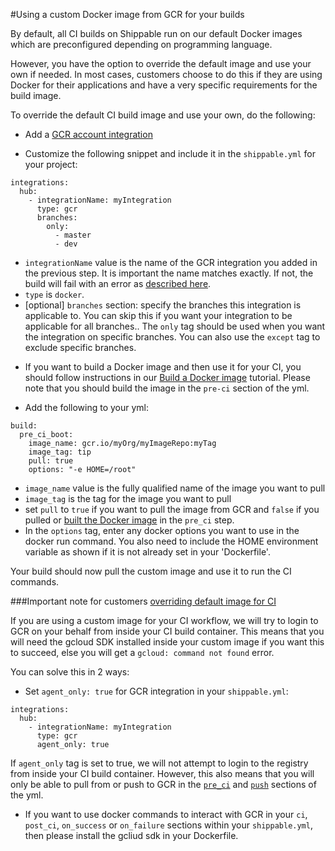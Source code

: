 #Using a custom Docker image from GCR for your builds

By default, all CI builds on Shippable run on our default Docker images which are preconfigured depending on programming language.

However, you have the option to override the default image and use your own if needed. In most cases, customers choose to do this if they are using Docker for their applications and have a very specific requirements for the build image.

To override the default CI build image and use your own, do the following:

* Add a [GCR account integration](/integrations/imageRegistries/gcr/)

* Customize the following snippet and include it in the `shippable.yml` for your project:

```
integrations:                               
  hub:
    - integrationName: myIntegration
      type: gcr
      branches:
        only:
          - master
          - dev
```
- `integrationName` value is the name of the GCR integration you added in the previous step. It is important the name matches exactly. If not, the build will fail with an error as  [described here](/ci/troubleshoot/#integration-name-specified-in-yml-does-not-match).
- `type` is `docker`.
- [optional] `branches` section: specify the branches this integration is applicable to. You can skip this if you want your integration to be applicable for all branches.. The `only` tag should be used when you want the integration on specific branches. You can also use the `except` tag to exclude specific branches.

* If you want to build a Docker image and then use it for your CI, you should follow instructions in our [Build a Docker image](/tutorials/ci/hub-gcr-build-docker-image/) tutorial. Please note that you should build the image in the `pre-ci` section of the yml.

* Add the following to your yml:

```
build:
  pre_ci_boot:
    image_name: gcr.io/myOrg/myImageRepo:myTag
    image_tag: tip
    pull: true
    options: "-e HOME=/root"

```
- `image_name` value is the fully qualified name of the image you want to pull
- `image_tag` is the tag for the image you want to pull
- set `pull` to `true` if you want to pull the image from GCR and `false` if you pulled or [built the Docker image](/tutorials/ci/hub-gcr-build-docker-image/) in the `pre_ci` step.
- In the `options` tag, enter any docker options you want to use in the docker run command. You also need to include the HOME environment variable as shown if it is not already set in your 'Dockerfile'.

Your build should now pull the custom image and use it to run the CI commands.

###Important note for customers [overriding default image for CI](/ci/shippableyml/#pre-ci-boot)

If you are using a custom image for your CI workflow, we will try to login to GCR on your behalf from inside your CI build container. This means that you will need the gcloud SDK installed inside your custom image if you want this to succeed, else you will get a `gcloud: command not found` error.

You can solve this in 2 ways:

* Set `agent_only: true` for GCR integration in your `shippable.yml`:

```
integrations:
  hub:
    - integrationName: myIntegration
      type: gcr
      agent_only: true

```

If `agent_only` tag is set to true, we will not attempt to login to the registry from inside your CI build container. However, this also means that you will only be able to pull from or push to GCR in the [`pre_ci`](/ci/shippableyml/pre-ci) and [`push`](/ci/shippableyml/#push) sections of the yml.

* If you want to use docker commands to interact with GCR in your `ci`, `post_ci`, `on_success` or `on_failure` sections within your `shippable.yml`, then please install the gcliud sdk in your Dockerfile.
